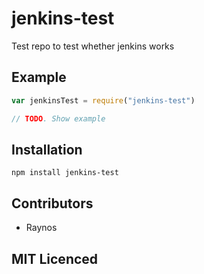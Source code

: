# jenkins-test

<!-- [![browser support][5]][6] -->

<!-- [![build status][1]][2] [![NPM version][7]][8] [![dependency status][3]][4] -->

Test repo to test whether jenkins works

## Example

```js
var jenkinsTest = require("jenkins-test")

// TODO. Show example
```

## Installation

`npm install jenkins-test`

## Contributors

 - Raynos

## MIT Licenced

  [1]: https://secure.travis-ci.org/Colingo/jenkins-test.png
  [2]: https://travis-ci.org/Colingo/jenkins-test
  [3]: https://david-dm.org/Colingo/jenkins-test.png
  [4]: https://david-dm.org/Colingo/jenkins-test
  [5]: https://ci.testling.com/Colingo/jenkins-test.png
  [6]: https://ci.testling.com/Colingo/jenkins-test
  [7]: https://badge.fury.io/js/jenkins-test.png
  [8]: https://badge.fury.io/js/jenkins-test
